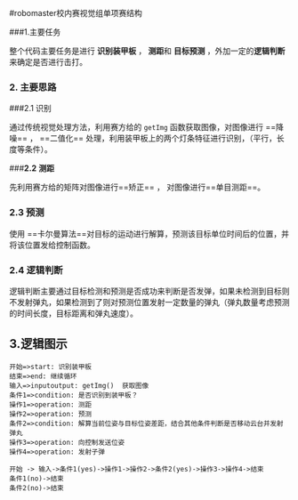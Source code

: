 #robomaster校内赛视觉组单项赛结构

###1.主要任务

整个代码主要任务是进行 **识别装甲板**  ， **测距**和 **目标预测** ，外加一定的**逻辑判断**来确定是否进行击打。

### 2. 主要思路

###2.1 识别

通过传统视觉处理方法，利用赛方给的  `getImg`  函数获取图像，对图像进行 ==降噪== ， ==二值化== 处理，利用装甲板上的两个灯条特征进行识别，（平行，长度等条件）。

###**2.2** **测距**

先利用赛方给的矩阵对图像进行==矫正== ， 对图像进行==单目测距==。

### 2.3 预测

使用 ==卡尔曼算法==对目标的运动进行解算，预测该目标单位时间后的位置，并将该位置发给控制函数。

### 2.4 逻辑判断

逻辑判断主要通过目标检测和预测是否成功来判断是否发弹，如果未检测到目标则不发射弹丸，如果检测到了则对预测位置发射一定数量的弹丸（弹丸数量考虑预测的时间长度，目标距离和弹丸速度）。

## 3.逻辑图示

```flow
开始=>start: 识别装甲板
结束=>end: 继续循环
输入=>inputoutput: getImg()  获取图像
条件1=>condition: 是否识别到装甲板？
操作1=>operation: 测距
操作2=>operation: 预测
条件2=>condition: 解算当前位姿与目标位姿差距，结合其他条件判断是否移动云台并发射弹丸
操作3=>operation: 向控制发送位姿
操作4=>operation: 发射子弹

开始 -> 输入->条件1(yes)->操作1->操作2->条件2(yes)->操作3->操作4->结束
条件1(no)->结束
条件2(no)->结束
```

